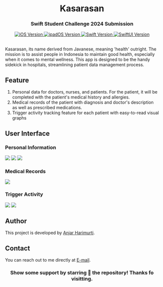 <p align="center">
  <h1 align="center">Kasarasan</h1>
  <h3 align="center">Swift Student Challenge 2024 Submission</h3>
  <div align="center">
    <a href="https://www.apple.com/id/ios/ios-17/">
      <img src="https://img.shields.io/badge/iOS-13.0+-blue.svg" alt="iOS Version" />
    </a>
    <a href="https://www.apple.com/id/ipados/ipados-17/">
      <img src="https://img.shields.io/badge/ipadOS-13.0+-blue.svg" alt="ipadOS Version" />
    </a>
    <a href="https://github.com/apple/swift">
      <img src="https://img.shields.io/badge/Swift-5.1.9-blue.svg" alt="Swift Version" />
    </a>
    <a href="https://developer.apple.com/xcode/swiftui/">
      <img src="https://img.shields.io/badge/SwiftUI-5-blue.svg" alt="SwiftUI Version" />
    </a>
  </div>

</br>

<p align="left">
    Kasarasan, its name derived from Javanese, meaning 'health' outright. The mission is to assist people in Indonesia to maintain good health, especially when it comes to mental wellness. This app is designed to be the handy sidekick in hospitals, streamlining patient data management process. 
</p>

## Feature
1. Personal data for doctors, nurses, and patients. For the patient, it will be completed with the patient's medical history and allergies.
2. Medical records of the patient with diagnosis and doctor's description as well as prescribed medications.
3. Trigger activity tracking feature for each patient with easy-to-read visual graphs

## User Interface
### Personal Information
<img src="https://github.com/args06/Kasarasan/assets/49654730/0e699afa-ac23-4efa-aa04-a9a82ecf557e">
<img src="https://github.com/args06/Kasarasan/assets/49654730/c8037e3a-92ca-486a-892b-87b51de05f3c"> 
<img src="https://github.com/args06/Kasarasan/assets/49654730/7eaac8a7-cb6e-432b-9968-f300c7f6beac"> 

### Medical Records
<img src="https://github.com/args06/Kasarasan/assets/49654730/6773fe65-7d9e-45d5-872e-b438410055e4"> 

### Trigger Activity
<img src="https://github.com/args06/Kasarasan/assets/49654730/0a26e330-ca7d-4bee-b564-6004443dec7d">
<img src="https://github.com/args06/Kasarasan/assets/49654730/20850114-817c-47dd-9ed6-6ca480943f0b">


## Author
This project is developed by [Anjar Harimurti](https://github.com/args06).

## Contact
You can reach out to me directly at [E-mail](mailto:<anjarharimurti.ah@gmail.com>).

<div align="center">

### Show some support by starring 🌟 the repository! Thanks fo visitting.

</div>
